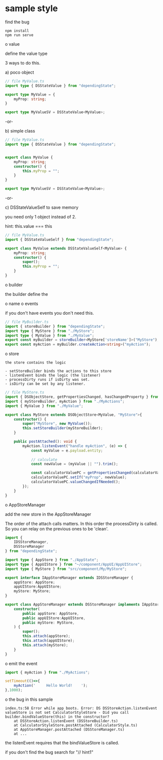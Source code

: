 # sample style

find the bug

```
npm install
npm run serve
```


o value

define the value type

3 ways to do this.


a) poco object
```typescript
// file MyValue.ts
import type { DSStateValue } from "dependingState";

export type MyValue = {
    myProp: string;
}

export type MyValueSV = DSStateValue<MyValue>;
```

-or-

b) simple class

```typescript
// file MyValue.ts
import type { DSStateValue } from "dependingState";


export class MyValue {
    myProp: string;
    constructor() {
        this.myProp = "";
    }
}

export type MyValueSV = DSStateValue<MyValue>;
```

-or-

c) DSStateValueSelf to save memory

you need only 1 object instead of 2.

hint: this.value === this

```typescript
// file MyValue.ts
import { DSStateValueSelf } from "dependingState";

export class MyValue extends DSStateValueSelf<MyValue> {
    myProp: string;
    constructor() {
        super();
        this.myProp = "";
    }
}
```

o builder

the builder define the 

o name 
o events

if you don't have events you don't need this.


```typescript
// file MyBuilder.ts
import { storeBuilder } from "dependingState";
import type { MyStore } from "./MyStore";
import type { MyValue } from "./MyValue";
export const myBuilder = storeBuilder<MyStore['storeName']>("MyStore");
export const myAction = myBuilder.createAction<string>("myAction");
```

o store

    the store contains the logic

    - setStoreBuilder binds the actions to this store
    - listenEvent binds the logic (the listener)
    - processDirty runs if isDirty was set.
    - isDirty can be set by any listener.

```typescript
// file MyStore.ts
import { DSObjectStore, getPropertiesChanged, hasChangedProperty } from "dependingState";
import { myStoreBuilder, myAction } from "./MyActions";
import { MyValue } from "./MyValue";

export class MyStore extends DSObjectStore<MyValue, "MyStore">{
    constructor() {
        super("MyStore", new MyValue());
        this.setStoreBuilder(myStoreBuilder);
    }

    public postAttached(): void {
        myAction.listenEvent("handle myAction", (e) => {
            const myValue = e.payload.entity;
            
            // calculate
            const newValue = (myValue || "").trim();

            const calculatorValuePC = getPropertiesChanged(calculatorValue);            
            calculatorValuePC.setIf("myProp", newValue);
            calculatorValuePC.valueChangedIfNeeded();
        });
    }
}
```

o AppStoreManager

add the new store in the AppStoreManager

The order of the attach calls matters.
In this order the processDirty is called.
So you can relay on the previous ones to be 'clean'.

```typescript
import {
    IDSStoreManager,
    DSStoreManager
} from "dependingState";

import type { AppStore } from "./AppState";
import type { AppUIStore } from "~/component/AppUI/AppUIStore";
import type { MyStore } from "src/component/My/MyStore";

export interface IAppStoreManager extends IDSStoreManager {
    appStore: AppStore;
    appUIStore:AppUIStore;
    myStore: MyStore;
}

export class AppStoreManager extends DSStoreManager implements IAppStoreManager {
    constructor(
        public appStore: AppStore,
        public appUIStore:AppUIStore,
        public myStore: MyStore,
    ) {
        super();
        this.attach(appStore);
        this.attach(appUIStore);
        this.attach(myStore);
    }
}
```
o emit the event

```typescript
import { myAction } from "./MyActions";

setTimeout(()=>{
    myAction('     Hello World!    ');
},1000);
```


o the bug in this sample

```
index.ts:58 Error while app boots. Error: DS DSStoreAction.listenEvent valueStore is not set CalculatorStyleStore - Did you call builder.bindValueStore(this) in the constructor?
    at DSStoreAction.listenEvent (DSStoreBuilder.ts)
    at CalculatorStyleStore.postAttached (CalculatorStyle.ts)
    at AppStoreManager.postAttached (DSStoreManager.ts)
    at ...
```    

the listenEvent requires that the bindValueStore is called.

if you don't find the bug search for "// hint1"
